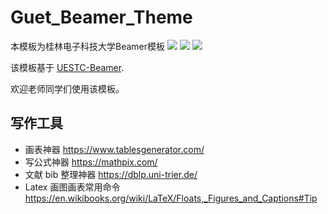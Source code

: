 # Guet_Beamer_Theme
本模板为桂林电子科技大学Beamer模板
[![](https://img.shields.io/badge/license-LPPL-blue)](https://www.latex-project.org/lppl/) [![](https://img.shields.io/github/last-commit/YanMing-lxb/Guet_Beamer_Theme)](https://github.com/YanMing-lxb/Guet_Beamer_Theme/zipball/master) [![](https://img.shields.io/github/issues/YanMing-lxb/Guet_Beamer_Theme)](https://github.com/YanMing-lxb/Guet_Beamer_Theme/issues)

该模板基于 [UESTC-Beamer](https://www.overleaf.com/latex/templates/uestc-beamer-theme/ybqzdsgvrfdq).

欢迎老师同学们使用该模板。

## 写作工具


- 画表神器 https://www.tablesgenerator.com/
- 写公式神器 https://mathpix.com/
- 文献 bib 整理神器 https://dblp.uni-trier.de/
- Latex 画图画表常用命令 https://en.wikibooks.org/wiki/LaTeX/Floats,_Figures_and_Captions#Tip
